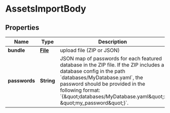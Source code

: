 # AssetsImportBody

## Properties
Name | Type | Description | Notes
------------ | ------------- | ------------- | -------------
**bundle** | [**File**](File.md) | upload file (ZIP or JSON) |  [optional]
**passwords** | **String** | JSON map of passwords for each featured database in the ZIP file. If the ZIP includes a database config in the path &#x60;databases/MyDatabase.yaml&#x60;, the password should be provided in the following format: &#x60;{\&quot;databases/MyDatabase.yaml\&quot;: \&quot;my_password\&quot;}&#x60;. |  [optional]
